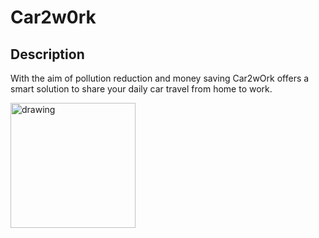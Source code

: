 # Car2w0rk

## Description
With the aim of pollution reduction and money saving Car2wOrk offers a  
smart solution to share your daily car travel from home to work.

<img src="mages/add_trip.jpg" alt="drawing" width="200"/>

